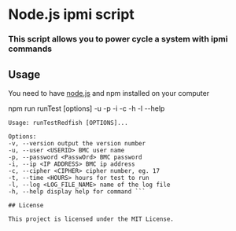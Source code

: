 # Node.js ipmi script

### This script allows you to power cycle a system with ipmi commands

## Usage

You need to have [node.js](https://nodejs.org/en/) and npm installed on your computer

npm run runTest [options] -u <username> -p <password> -i <bmc ip address> -c <cipher> -h <hours> -l <log file> --help <display help for command>

``` $ node runTestRedfish.js -h
Usage: runTestRedfish [OPTIONS]...

Options:
-v, --version output the version number
-u, --user <USERID> BMC user name
-p, --password <PasswOrd> BMC password
-i, --ip <IP ADDRESS> BMC ip address
-c, --cipher <CIPHER> cipher number, eg. 17
-t, --time <HOURS> hours for test to run
-l, --log <LOG_FILE_NAME> name of the log file
-h, --help display help for command ```

## License

This project is licensed under the MIT License.
